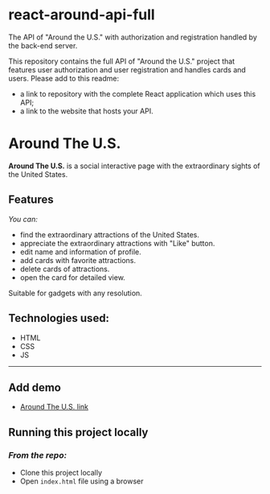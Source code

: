 # react-around-api-full
The API of "Around the U.S." with authorization and registration handled by the back-end server.

This repository contains the full API of "Around the U.S." project that features user authorization and user registration and handles cards and users. Please add to this readme:
* a link to repository with the complete React application which uses this API;
* a link to the website that hosts your API.

# **Around The U.S.**

**Around The U.S.** is a social interactive page with the extraordinary sights of the United States.

## Features

*You can:*
* find the extraordinary attractions of the United States.
* appreciate the extraordinary attractions with "Like" button.
* edit name and information of profile.
* add cards with favorite attractions.
* delete cards of attractions.
* open the card for detailed view.

Suitable for gadgets with any resolution.

## Technologies used:

* HTML
* CSS
* JS

___

## Add demo

* [Around The U.S. link](https://around-inna-spivakova.students.nomoredomainssbs.ru)


## Running this project locally
### *From the repo:*

* Clone this project locally
* Open ```index.html``` file using a browser
